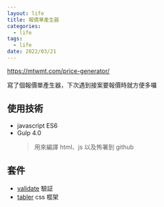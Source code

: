 ```yaml
---
layout: life
title: 報價單產生器
categories:
  - life
tags:
  - life
date: 2022/03/21
---
```



https://mtwmt.com/price-generator/


寫了個報價單產生器，下次遇到接案要報價時就方便多囉

## 使用技術
- javascript ES6
- Gulp 4.0 
  > 用來編譯 html、js 以及怖署到 github
  
## 套件
- [validate](http://validatejs.org/) 驗証
- [tabler](https://tabler.io/) css 框架
